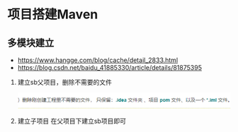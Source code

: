 # 项目搭建Maven 

## 多模块建立 

- https://www.hangge.com/blog/cache/detail_2833.html
-  https://blog.csdn.net/baidu_41885330/article/details/81875395

1. 建立sb父项目，删除不需要的文件

   ![image-20211104130341683](Untitled.assets/image-20211104130341683.png) 

2. 建立子项目 在父项目下建立sb项目即可

